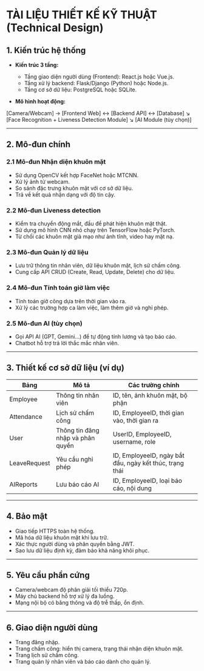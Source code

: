 # TÀI LIỆU THIẾT KẾ KỸ THUẬT (Technical Design)

## 1. Kiến trúc hệ thống

* **Kiến trúc 3 tầng:**
  - Tầng giao diện người dùng (Frontend): React.js hoặc Vue.js.
  - Tầng xử lý backend: Flask/Django (Python) hoặc Node.js.
  - Tầng cơ sở dữ liệu: PostgreSQL hoặc SQLite.

* **Mô hình hoạt động:**

[Camera/Webcam] → [Frontend Web] ↔ [Backend API] ↔ [Database]
↘
[Face Recognition + Liveness Detection Module]
↘
[AI Module (tùy chọn)]


---

## 2. Mô-đun chính

### 2.1 Mô-đun Nhận diện khuôn mặt

* Sử dụng OpenCV kết hợp FaceNet hoặc MTCNN.
* Xử lý ảnh từ webcam.
* So sánh đặc trưng khuôn mặt với cơ sở dữ liệu.
* Trả về kết quả nhận dạng với độ tin cậy.

### 2.2 Mô-đun Liveness detection

* Kiểm tra chuyển động mắt, đầu để phát hiện khuôn mặt thật.
* Sử dụng mô hình CNN nhỏ chạy trên TensorFlow hoặc PyTorch.
* Từ chối các khuôn mặt giả mạo như ảnh tĩnh, video hay mặt nạ.

### 2.3 Mô-đun Quản lý dữ liệu

* Lưu trữ thông tin nhân viên, dữ liệu khuôn mặt, lịch sử chấm công.
* Cung cấp API CRUD (Create, Read, Update, Delete) cho dữ liệu.

### 2.4 Mô-đun Tính toán giờ làm việc

* Tính toán giờ công dựa trên thời gian vào ra.
* Xử lý các trường hợp ca làm việc, làm thêm giờ và nghỉ phép.

### 2.5 Mô-đun AI (tùy chọn)

* Gọi API AI (GPT, Gemini...) để tự động tính lương và tạo báo cáo.
* Chatbot hỗ trợ trả lời thắc mắc nhân viên.

---

## 3. Thiết kế cơ sở dữ liệu (ví dụ)

| Bảng         | Mô tả                             | Các trường chính                                        |
| ------------ | --------------------------------- | ------------------------------------------------------- |
| Employee     | Thông tin nhân viên               | ID, tên, ảnh khuôn mặt, bộ phận                         |
| Attendance   | Lịch sử chấm công                 | ID, EmployeeID, thời gian vào, thời gian ra            |
| User         | Thông tin đăng nhập và phân quyền | UserID, EmployeeID, username, role                      |
| LeaveRequest | Yêu cầu nghỉ phép                 | ID, EmployeeID, ngày bắt đầu, ngày kết thúc, trạng thái |
| AIReports    | Lưu báo cáo AI                    | ID, EmployeeID, loại báo cáo, nội dung                  |

---

## 4. Bảo mật

* Giao tiếp HTTPS toàn hệ thống.
* Mã hóa dữ liệu khuôn mặt khi lưu trữ.
* Xác thực người dùng và phân quyền bằng JWT.
* Sao lưu dữ liệu định kỳ, đảm bảo khả năng khôi phục.

---

## 5. Yêu cầu phần cứng

* Camera/webcam độ phân giải tối thiểu 720p.
* Máy chủ backend hỗ trợ xử lý đa luồng.
* Mạng nội bộ có băng thông và độ trễ thấp, ổn định.

---

## 6. Giao diện người dùng

* Trang đăng nhập.
* Trang chấm công: hiển thị camera, trạng thái nhận diện khuôn mặt.
* Trang lịch sử chấm công.
* Trang quản lý nhân viên và báo cáo dành cho quản lý.
